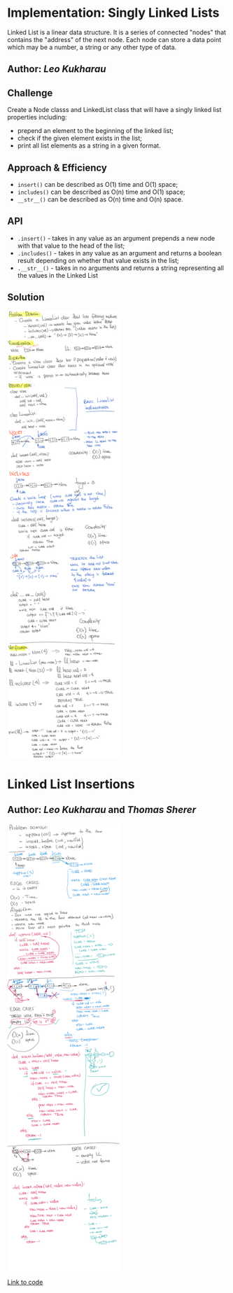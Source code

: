 # Implementation: Singly Linked Lists

Linked List is a linear data structure.
It is a series of connected "nodes" that contains the "address" of the next node. Each node can store a data point which may be a number, a string or any other type of data.

## Author: _Leo Kukharau_

## Challenge

Create a Node classs and LinkedList class that will have a singly linked list properties including:

- prepend an element to the beginning of the linked list;
- check if the given element exists in the list;
- print all list elements as a string in a given format.

## Approach & Efficiency

- `insert()` can be described as O(1) time and O(1) space;
- `includes()` can be described as O(n) time and O(1) space;
- `__str__()` can be described as O(n) time and O(n) space.

## API

- `.insert()` - takes in any value as an argument prepends a new node with that value to the head of the list;
- `.includes()` - takes in any value as an argument and returns a boolean result depending on whether that value exists in the list;
- `.__str__()` - takes in no arguments and returns a string representing all the values in the Linked List

## Solution

<img src="../../assets/linked_list.png" alt="Whiteboard Solution" style="max-width:100%;">

# Linked List Insertions

## Author: _Leo Kukharau_ and _Thomas Sherer_

<img src="../../assets/linked_list_insertions.png" alt="Whiteboard Solution" style="max-width:100%;">

<a href="./linked_list.py">Link to code</a>
